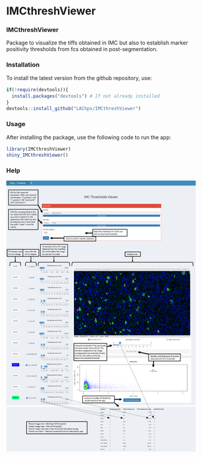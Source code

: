 IMCthreshViewer
===============

### IMCthreshViewer

Package to visualize the tiffs obtained in IMC but also to establish marker positivity thresholds from fcs obtained in post-segmentation.


### Installation

To install the latest version from the github repository, use:


```r
if(!require(devtools)){
  install.packages("devtools") # If not already installed
}
devtools::install_github("LAChpx/IMCthreshViewer")
```


### Usage

After installing the package, use the following code to run the app:


```r
library(IMCthreshViewer)
shiny_IMCthreshViewer()
```


### Help

<img src="vignettes/ImageAcc1.png" align="center" alt="" />
<img src="vignettes/ImageAcc2.png" align="center" alt="" />

